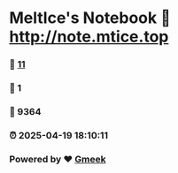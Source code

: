 # MeltIce's Notebook :link: http://note.mtice.top 
### :page_facing_up: [11](http://note.mtice.top/tag.html) 
### :speech_balloon: 1 
### :hibiscus: 9364 
### :alarm_clock: 2025-04-19 18:10:11 
### Powered by :heart: [Gmeek](https://github.com/Meekdai/Gmeek)
